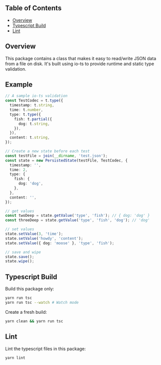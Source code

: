 <!-- START doctoc generated TOC please keep comment here to allow auto update -->
<!-- DON'T EDIT THIS SECTION, INSTEAD RE-RUN doctoc TO UPDATE -->

## Table of Contents

- [Overview](#overview)
- [Typescript Build](#typescript-build)
- [Lint](#lint)

<!-- END doctoc generated TOC please keep comment here to allow auto update -->

## Overview

This package contains a class that makes it easy to read/write JSON data from a file on disk. It's built using io-ts to provide runtime and static type validation.

## Example

```ts
// A sample io-ts validation
const TestCodec = t.type({
  timestamp: t.string,
  time: t.number,
  type: t.type({
    fish: t.partial({
      dog: t.string,
    }),
  }),
  content: t.string,
});

// Create a new state before each test
const testFile = join(__dirname, 'test.json');
const state = new PersistedState(testFile, TestCodec, {
  timestamp: '',
  time: 2,
  type: {
    fish: {
      dog: 'dog',
    },
  },
  content: '',
});

// get values
const twoDeep = state.getValue('type', 'fish'); // { dog: 'dog' }
const threeDeep = state.getValue('type', 'fish', 'dog'); // 'dog'

// set values
state.setValue(3, 'time');
state.setValue('howdy', 'content');
state.setValue({ dog: 'moose' }, 'type', 'fish');

// save and wipe
state.save();
state.wipe();
```

## Typescript Build

Build this package only:

```sh
yarn run tsc
yarn run tsc --watch # Watch mode
```

Create a fresh build:

```sh
yarn clean && yarn run tsc
```

## Lint

Lint the typescript files in this package:

```sh
yarn lint
```
